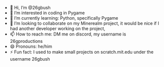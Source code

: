 - 👋 Hi, I’m @26gbush
- 👀 I’m interested in coding in Pygame
- 🌱 I’m currently learning: Python, specifically Pygame
- 💞️ I’m looking to collaborate on my Minerealm project, it would be nice if I had another developer working on the project,
- 📫 How to reach me: DM me on discord, my username is 26gproductions
- 😄 Pronouns: he/him
- ⚡ Fun fact: I used to make small projects on scratch.mit.edu under the username 26gbush

<!---
26gbush/26gbush is a ✨ special ✨ repository because its `README.md` (this file) appears on your GitHub profile.
You can click the Preview link to take a look at your changes.
--->
